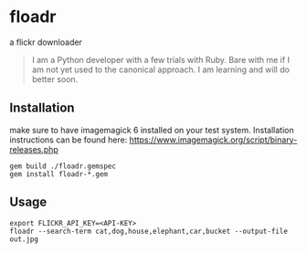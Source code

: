 # floadr
a flickr downloader

> I am a Python developer with a few trials with Ruby. Bare with me if I am not yet used to the canonical approach. I am learning and will do better soon.

## Installation
make sure to have imagemagick 6 installed on your test system. Installation instructions can be found here: https://www.imagemagick.org/script/binary-releases.php

```shell
gem build ./floadr.gemspec
gem install floadr-*.gem
```

## Usage
```shell
export FLICKR_API_KEY=<API-KEY>
floadr --search-term cat,dog,house,elephant,car,bucket --output-file out.jpg
```

